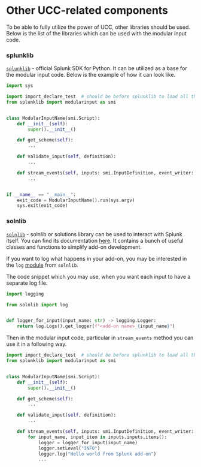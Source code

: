 # Other UCC-related components

To be able to fully utilize the power of UCC, other libraries should be used.
Below is the list of the libraries which can be used with the modular input code.  

### splunklib

[`splunklib`](https://github.com/splunk/splunk-sdk-python) - official Splunk SDK for Python.
It can be utilized as a base for the modular input code.
Below is the example of how it can look like.

```python
import sys

import import_declare_test  # should be before splunklib to load all the libraries from lib folder
from splunklib import modularinput as smi


class ModularInputName(smi.Script):
    def __init__(self):
        super().__init__()

    def get_scheme(self):
        ...

    def validate_input(self, definition):
        ...

    def stream_events(self, inputs: smi.InputDefinition, event_writer: smi.EventWriter):
        ...


if __name__ == "__main__":
    exit_code = ModularInputName().run(sys.argv)
    sys.exit(exit_code)
```

### solnlib

[`solnlib`](https://github.com/splunk/addonfactory-solutions-library-python) - 
solnlib or solutions library can be used to interact with Splunk itself. You
can find its documentation [here](https://splunk.github.io/addonfactory-solutions-library-python/).
It contains a bunch of useful classes and functions to simplify add-on development.

If you want to log what happens in your add-on, you may be interested in the 
`log` [module](https://splunk.github.io/addonfactory-solutions-library-python/log/) 
from `solnlib`.

The code snippet which you may use, when you want each input to have a separate log file.

```python
import logging

from solnlib import log


def logger_for_input(input_name: str) -> logging.Logger:
    return log.Logs().get_logger(f"<add-on name>_{input_name}")
```

Then in the modular input code, particular in `stream_events` method you can 
use it in a following way.

```python
import import_declare_test  # should be before splunklib to load all the libraries from lib folder
from splunklib import modularinput as smi


class ModularInputName(smi.Script):
    def __init__(self):
        super().__init__()

    def get_scheme(self):
        ...

    def validate_input(self, definition):
        ...

    def stream_events(self, inputs: smi.InputDefinition, event_writer: smi.EventWriter):
        for input_name, input_item in inputs.inputs.items():
            logger = logger_for_input(input_name)
            logger.setLevel("INFO")
            logger.log("Hello world from Splunk add-on")
            ...
```
